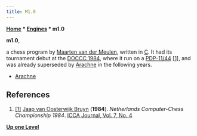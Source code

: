 ```yaml
---
title: M1.0
---
```

**[Home](Home "Home") \* [Engines](Engines "Engines") \* m1.0**


**m1.0**,  

a chess program by [Maarten van der Meulen](Maarten_van_der_Meulen "Maarten van der Meulen"), written in [C](C "C"). It had its tournament debut at the [DOCCC 1984](DOCCC_1984 "DOCCC 1984"), where it run on a [PDP-11/44](PDP-11 "PDP-11") <a id="cite-note-1" href="#cite-ref-1">[1]</a>, and was already superseded by [Arachne](Arachne "Arachne") in the following years.






* [Arachne](Arachne "Arachne")


## References


1. <a id="cite-ref-1" href="#cite-note-1">[1]</a> [Jaap van Oosterwijk Bruyn](Jaap_van_Oosterwijk_Bruyn "Jaap van Oosterwijk Bruyn") (**1984**). *Netherlands Computer-Chess Championship 1984*. [ICCA Journal, Vol. 7, No. 4](ICGA_Journal#7_4 "ICGA Journal")

**[Up one Level](Engines "Engines")**







 
